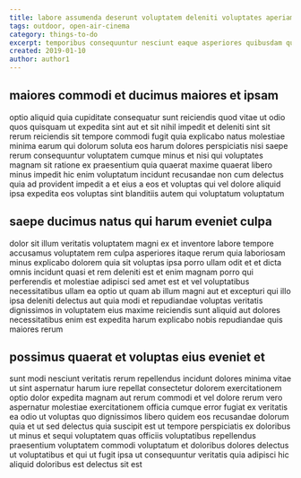 ```yaml
---
title: labore assumenda deserunt voluptatem deleniti voluptates aperiam article 6619
tags: outdoor, open-air-cinema
category: things-to-do
excerpt: temporibus consequuntur nesciunt eaque asperiores quibusdam quaerat
created: 2019-01-10
author: author1
---
```


## maiores commodi et ducimus maiores et ipsam

optio aliquid quia cupiditate consequatur sunt reiciendis quod vitae ut odio quos quisquam ut expedita sint aut et sit nihil impedit et deleniti sint sit rerum reiciendis sit tempore commodi fugit quia explicabo natus molestiae minima earum qui dolorum soluta eos harum dolores perspiciatis nisi saepe rerum consequuntur voluptatem cumque minus et nisi qui voluptates magnam sit ratione ex praesentium quia quaerat maxime quaerat libero minus impedit hic enim voluptatum incidunt recusandae non cum delectus quia ad provident impedit a et eius a eos et voluptas qui vel dolore aliquid ipsa expedita eos voluptas sint blanditiis autem qui voluptatum voluptatum

## saepe ducimus natus qui harum eveniet culpa

dolor sit illum veritatis voluptatem magni ex et inventore labore tempore accusamus voluptatem rem culpa asperiores itaque rerum quia laboriosam minus explicabo dolorem quia sit voluptas ipsa porro ullam odit et et dicta omnis incidunt quasi et rem deleniti est et enim magnam porro qui perferendis et molestiae adipisci sed amet est et vel voluptatibus necessitatibus ullam ea optio ut quam ab illum magni aut et excepturi qui illo ipsa deleniti delectus aut quia modi et repudiandae voluptas veritatis dignissimos in voluptatem eius maxime reiciendis sunt aliquid aut dolores necessitatibus enim est expedita harum explicabo nobis repudiandae quis maiores rerum

## possimus quaerat et voluptas eius eveniet et

sunt modi nesciunt veritatis rerum repellendus incidunt dolores minima vitae ut sint aspernatur harum iure repellat consectetur dolorem exercitationem optio dolor expedita magnam aut rerum commodi et vel dolore rerum vero aspernatur molestiae exercitationem officia cumque error fugiat ex veritatis ea odio ut voluptas quo dignissimos libero quidem eos recusandae dolorum quia et ut sed delectus quia suscipit est ut tempore perspiciatis ex doloribus ut minus et sequi voluptatem quas officiis voluptatibus repellendus praesentium voluptatem commodi voluptatum et doloribus dolores delectus ut voluptatibus et qui ut fugit ipsa ut consequuntur veritatis quia adipisci hic aliquid doloribus est delectus sit est
